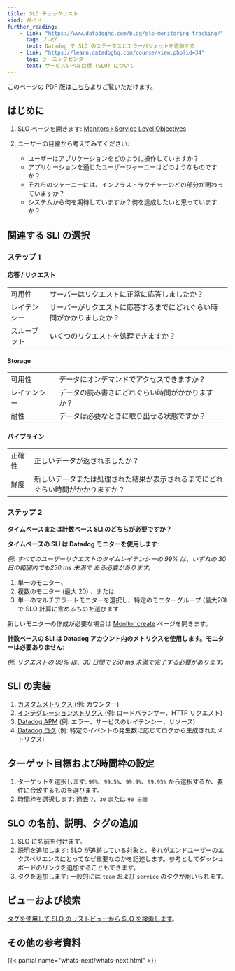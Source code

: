```yaml
---
title: SLO チェックリスト
kind: ガイド
further_reading:
    - link: "https://www.datadoghq.com/blog/slo-monitoring-tracking/"
      tag: ブログ
      text: Datadog で SLO のステータスとエラーバジェットを追跡する
    - link: "https://learn.datadoghq.com/course/view.php?id=34"
      tag: ラーニングセンター
      text: サービスレベル目標 (SLO) について
---
```


<div class="alert alert-info">
このページの PDF 版は<a href="https://www.datadoghq.com/pdf/SLOChecklist_200619.pdf">こちら</a>よりご覧いただけます。
</div>

## はじめに

1. SLO ページを開きます: [Monitors › Service Level Objectives][1]

2. ユーザーの目線から考えてみてください:

    * ユーザーはアプリケーションをどのように操作していますか？
    * アプリケーションを通じたユーザージャーニーはどのようなものですか？
    * それらのジャーニーには、インフラストラクチャーのどの部分が関わっていますか？
    * システムから何を期待していますか？何を達成したいと思っていますか？

## 関連する SLI の選択

### ステップ 1

#### 応答 / リクエスト

|              |                                                                |
| ------------ | -------------------------------------------------------------- |
| 可用性 | サーバーはリクエストに正常に応答しましたか？          |
| レイテンシー      | サーバーがリクエストに応答するまでにどれぐらい時間がかかりましたか？ |
| スループット   | いくつのリクエストを処理できますか？                              |

#### Storage

|              |                                              |
| ------------ | -------------------------------------------- |
| 可用性 | データにオンデマンドでアクセスできますか？          |
| レイテンシー      | データの読み書きにどれぐらい時間がかかりますか？ |
| 耐性   | データは必要なときに取り出せる状態ですか？   |

#### パイプライン

|             |                                                                    |
| ----------- | ------------------------------------------------------------------ |
| 正確性 | 正しいデータが返されましたか？                                       |
| 鮮度   | 新しいデータまたは処理された結果が表示されるまでにどれぐらい時間がかかりますか？ |

### ステップ 2

**タイムベースまたは計数ベース SLI のどちらが必要ですか？**

**タイムベースの SLI は Datadog モニターを使用します**:

_例: すべてのユーザーリクエストのタイムレイテンシーの 99% は、いずれの 30 日の範囲内でも250 ms 未満で
ある必要があります。_

1. 単一のモニター、
2. 複数のモニター (最大 20) 、または
3. 単一のマルチアラートモニターを選択し、特定のモニターグループ (最大20) で
   SLO 計算に含めるものを選びます

新しいモニターの作成が必要な場合は [Monitor create][2] ページを開きます。

**計数ベースの SLI は Datadog アカウント内のメトリクスを使用します。モニターは必要ありません**:

_例: リクエストの 99% は、30 日間で 250 ms 未満で完了する必要があります。_

## SLI の実装

1. [カスタムメトリクス][3] (例: カウンター)
2. [インテグレーションメトリクス][4] (例: ロードバランサー、HTTP リクエスト)
3. [Datadog APM][5] (例: エラー、サービスのレイテンシー、リソース)
4. [Datadog ログ][6] (例: 特定のイベントの発生数に応じてログから生成されたメトリクス)

## ターゲット目標および時間枠の設定

1. ターゲットを選択します: `99%`、`99.5%`、`99.9%`、`99.95%` から選択するか、要件に合致するものを選びます。
2. 時間枠を選択します: 過去 `7`、`30` または `90 日間`

## SLO の名前、説明、タグの追加

1. SLO に名前を付けます。
2. 説明を追加します: SLO が追跡している対象と、それがエンドユーザーのエクスペリエンスにとってなぜ重要なのかを記述します。参考としてダッシュボードのリンクを追加することもできます。
3. タグを追加します: 一般的には `team` および `service` のタグが用いられます。

## ビューおよび検索

[タグを使用して SLO のリストビューから SLO を検索します][7]。

## その他の参考資料

{{< partial name="whats-next/whats-next.html" >}}

[1]: https://app.datadoghq.com/slo
[2]: https://app.datadoghq.com/monitors#create/metric
[3]: /metrics
[4]: /integrations
[5]: /tracing/generate_metrics/
[6]: /logs/logs_to_metrics/
[7]: /monitors/service_level_objectives/#searching-and-viewing-slos
